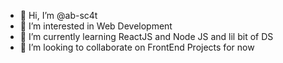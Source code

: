 - 👋 Hi, I’m @ab-sc4t
- 👀 I’m interested in Web Development
- 🌱 I’m currently learning ReactJS and Node JS and lil bit of DS
- 💞️ I’m looking to collaborate on FrontEnd Projects for now

<!---
ab-sc4t/ab-sc4t is a ✨ special ✨ repository because its `README.md` (this file) appears on your GitHub profile.
You can click the Preview link to take a look at your changes.
--->
